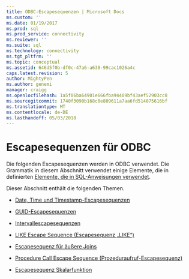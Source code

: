 ```yaml
---
title: ODBC-Escapesequenzen | Microsoft Docs
ms.custom: ''
ms.date: 01/19/2017
ms.prod: sql
ms.prod_service: connectivity
ms.reviewer: ''
ms.suite: sql
ms.technology: connectivity
ms.tgt_pltfrm: ''
ms.topic: conceptual
ms.assetid: 646d5f0b-df0c-47a6-a630-99cac1026a4c
caps.latest.revision: 5
author: MightyPen
ms.author: genemi
manager: craigg
ms.openlocfilehash: 1a5f06ba64901e666fba94409bf43aef52903cc8
ms.sourcegitcommit: 1740f3090b168c0e809611a7aa6fd514075616bf
ms.translationtype: MT
ms.contentlocale: de-DE
ms.lasthandoff: 05/03/2018
---
```

# <a name="odbc-escape-sequences"></a>Escapesequenzen für ODBC
Die folgenden Escapesequenzen werden in ODBC verwendet. Die Grammatik in diesem Abschnitt verwendet einige Elemente, die in definierten [Elemente, die in SQL-Anweisungen verwendet](../../../odbc/reference/appendixes/elements-used-in-sql-statements.md).  
  
 Dieser Abschnitt enthält die folgenden Themen.  
  
-   [Date, Time und Timestamp-Escapesequenzen](../../../odbc/reference/appendixes/date-time-and-timestamp-escape-sequences.md)  
  
-   [GUID-Escapesequenzen](../../../odbc/reference/appendixes/guid-escape-sequences.md)  
  
-   [Intervallescapesequenzen](../../../odbc/reference/appendixes/interval-escape-sequences.md)  
  
-   [LIKE Escape Sequence (Escapesequenz „LIKE“)](../../../odbc/reference/appendixes/like-escape-sequence.md)  
  
-   [Escapesequenz für äußere Joins](../../../odbc/reference/appendixes/outer-join-escape-sequence.md)  
  
-   [Procedure Call Escape Sequence (Prozeduraufruf-Escapesequenz)](../../../odbc/reference/appendixes/procedure-call-escape-sequence.md)  
  
-   [Escapesequenz Skalarfunktion](../../../odbc/reference/appendixes/scalar-function-escape-sequence.md)
